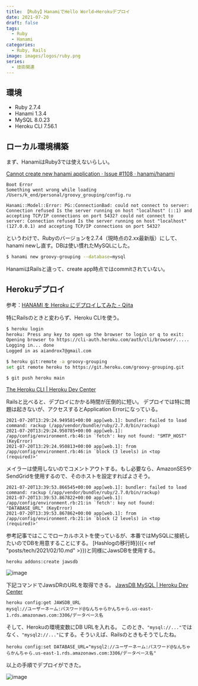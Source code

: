 ```yaml
---
title: 【Ruby】HanamiでHello World→Herokuデプロイ
date: 2021-07-20
draft: false
tags:
  - Ruby
  - Hanami
categories:
  - Ruby, Rails
image: images/logos/ruby.png
series:
  - 技術関連
---
```


## 環境

- Ruby 2.7.4
- Hanami 1.3.4
- MySQL 8.0.23
- Heroku CLI 7.56.1


## ローカル環境構築

まず、HanamiはRuby3では使えないらしい。

[Cannot create new hanami application · Issue \#1108 · hanami/hanami](https://github.com/hanami/hanami/issues/1108)

```
Boot Error
Something went wrong while loading /Users/k_end/personal/groovy_grouping/config.ru

Hanami::Model::Error: PG::ConnectionBad: could not connect to server: Connection refused Is the server running on host "localhost" (::1) and accepting TCP/IP connections on port 5432? could not connect to server: Connection refused Is the server running on host "localhost" (127.0.0.1) and accepting TCP/IP connections on port 5432?
```

というわけで、Rubyのバージョンを2.7.4（現時点の2.xx最新版）にして、hanami newし直す。DBは使い慣れたMySQLにした。

```sh
$ hanami new groovy-grouping --database=mysql
```

HanamiはRailsと違って、create app時点ではcommitされていない。


## Herokuデプロイ

参考：[HANAMI を Heroku にデプロイしてみた \- Qiita](https://qiita.com/oda-i3/items/08a87587b3414b6c7270)

特にRailsのときと変わらず、Heroku CLIを使う。

```sh
$ heroku login
heroku: Press any key to open up the browser to login or q to exit:
Opening browser to https://cli-auth.heroku.com/auth/cli/browser/.....
Logging in... done
Logged in as aiandrox7@gmail.com

$ heroku git:remote -a groovy-grouping
set git remote heroku to https://git.heroku.com/groovy-grouping.git

$ git push heroku main
```

[The Heroku CLI \| Heroku Dev Center](https://devcenter.heroku.com/articles/heroku-cli)

Railsと比べると、デプロイにかかる時間が圧倒的に短い。
デプロイでは特に問題は起きないが、アクセスするとApplication Errorになっている。

```
2021-07-20T13:29:24.949581+00:00 app[web.1]: bundler: failed to load command: rackup (/app/vendor/bundle/ruby/2.7.0/bin/rackup)
2021-07-20T13:29:24.950785+00:00 app[web.1]: /app/config/environment.rb:46:in `fetch': key not found: "SMTP_HOST" (KeyError)
2021-07-20T13:29:24.950813+00:00 app[web.1]: from /app/config/environment.rb:46:in `block (3 levels) in <top (required)>'
```

メイラーは使用しないのでコメントアウトする。もし必要なら、AmazonSESやSendGridを使用するので、そのホストを設定すればよさそう。

```
2021-07-20T13:39:53.866545+00:00 app[web.1]: bundler: failed to load command: rackup (/app/vendor/bundle/ruby/2.7.0/bin/rackup)
2021-07-20T13:39:53.867822+00:00 app[web.1]: /app/config/environment.rb:21:in `fetch': key not found: "DATABASE_URL" (KeyError)
2021-07-20T13:39:53.867862+00:00 app[web.1]: from /app/config/environment.rb:21:in `block (2 levels) in <top (required)>'
```

参考記事ではここでローカルホストを使っているが、本番ではMySQLに接続したいのでDBを用意することにする。
[Hashlogの移行時]({{< ref "posts/tech/2021/02/10.md" >}})と同様にJawsDBを使用する。

```
heroku addons:create jawsdb
```

![image](https://user-images.githubusercontent.com/44717752/126334307-43cebed5-9696-407d-87c0-fc649266c99a.png)

下記コマンドでJawsDRのURLを取得できる。
[JawsDB MySQL \| Heroku Dev Center](https://devcenter.heroku.com/articles/jawsdb)

```
heroku config:get JAWSDB_URL
mysql://ユーザーネーム:パスワード@なんちゃらかんちゃら.us-east-1.rds.amazonaws.com:3306/データベース名
```

そして、Herokuの環境変数にDB URLを入れる。
このとき、`"mysql://..."`ではなく、`"mysql2://..."`にする。そういえば、Railsのときもそうでしたね。

```
heroku config:set DATABASE_URL="mysql2://ユーザーネーム:パスワード@なんちゃらかんちゃら.us-east-1.rds.amazonaws.com:3306/データベース名"
```

以上の手順でデプロイができた。

![image](https://user-images.githubusercontent.com/44717752/126344132-d69f01cf-c4c6-419c-ab3c-5584fd867c40.png)
